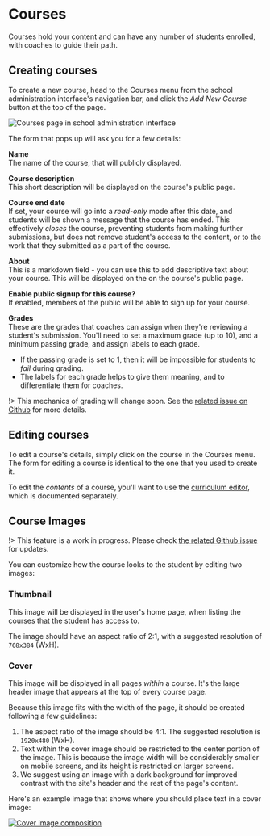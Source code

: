 # Courses

Courses hold your content and can have any number of students enrolled, with coaches to guide their path.

## Creating courses

To create a new course, head to the Courses menu from the school administration interface's navigation bar, and click the _Add New Course_ button at the top of the page.

![Courses page in school administration interface](https://res.cloudinary.com/sv-co/image/upload/v1574237472/pupilfirst_documentation/courses/courses_page_p8p5tg.png)

The form that pops up will ask you for a few details:

**Name**\
The name of the course, that will publicly displayed.

**Course description**\
This short description will be displayed on the course's public page.

**Course end date**\
If set, your course will go into a _read-only_ mode after this date, and students will be shown a message that the course has ended. This effectively _closes_ the course, preventing students from making further submissions, but does not remove student's access to the content, or to the work that they submitted as a part of the course.

**About**\
This is a markdown field - you can use this to add descriptive text about your course. This will be displayed on the on the course's public page.

**Enable public signup for this course?**\
If enabled, members of the public will be able to sign up for your course.

**Grades**\
These are the grades that coaches can assign when they're reviewing a student's submission. You'll need to set a maximum grade (up to 10), and a minimum passing grade, and assign labels to each grade.

- If the passing grade is set to 1, then it will be impossible for students to _fail_ during grading.
- The labels for each grade helps to give them meaning, and to differentiate them for coaches.

!> This mechanics of grading will change soon. See the [related issue on Github](https://github.com/SVdotCO/pupilfirst/issues/14) for more details.

## Editing courses

To edit a course's details, simply click on the course in the Courses menu. The form for editing a course is identical to the one that you used to create it.

To edit the _contents_ of a course, you'll want to use the [curriculum editor](/curriculum_editor?id=curriculum-editor), which is documented separately.

## Course Images

!> This feature is a work in progress. Please check [the related Github issue](https://github.com/SVdotCO/pupilfirst/issues/66) for updates.

You can customize how the course looks to the student by editing two images:

### Thumbnail

This image will be displayed in the user's home page, when listing the courses that the student has access to.

The image should have an aspect ratio of 2:1, with a suggested resolution of `768x384` (WxH).

### Cover

This image will be displayed in all pages _within_ a course. It's the large header image that appears at the top of every course page.

Because this image fits with the width of the page, it should be created following a few guidelines:

1. The aspect ratio of the image should be 4:1. The suggested resolution is `1920x480` (WxH).
2. Text within the cover image should be restricted to the center portion of the image. This is because the image width will be considerably smaller on mobile screens, and its height is restricted on larger screens.
3. We suggest using an image with a dark background for improved contrast with the site's header and the rest of the page's content.

Here's an example image that shows where you should place text in a cover image:

[![Cover image composition](https://res.cloudinary.com/sv-co/image/upload/v1574756690/pupilfirst_documentation/courses/cover_composition_hztuof.png)](https://res.cloudinary.com/sv-co/image/upload/v1574756690/pupilfirst_documentation/courses/cover_composition_hztuof.png)
